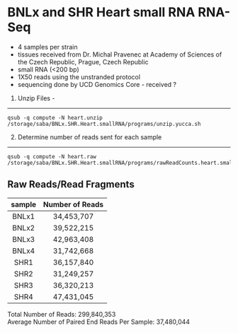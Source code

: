 BNLx and SHR Heart small RNA RNA-Seq
========================================================

* 4 samples per strain 
* tissues received from Dr. Michal Pravenec at Academy of Sciences of the Czech Republic, Prague, Czech Republic
* small RNA (<200 bp)
* 1X50 reads using the unstranded protocol
* sequencing done by UCD Genomics Core - received ?

1. Unzip Files - 
---------------
```
qsub -q compute -N heart.unzip /storage/saba/BNLx.SHR.Heart.smallRNA/programs/unzip.yucca.sh
```

2. Determine number of reads sent for each sample 
-------------------------------------------------
```
qsub -q compute -N heart.raw /storage/saba/BNLx.SHR.Heart.smallRNA/programs/rawReadCounts.heart.smallRNA.sh
```


Raw Reads/Read Fragments
---------------------------


| sample | Number of Reads |
|:------:|:---------------:|
| BNLx1  |   34,453,707    |
| BNLx2  |   39,522,215    |
| BNLx3  |   42,963,408    |
| BNLx4  |   31,742,668    |
|  SHR1  |   36,157,840    |
|  SHR2  |   31,249,257    |
|  SHR3  |   36,320,213    |
|  SHR4  |   47,431,045    |

Total Number of Reads:  299,840,353  
Average Number of Paired End Reads Per Sample: 37,480,044  




